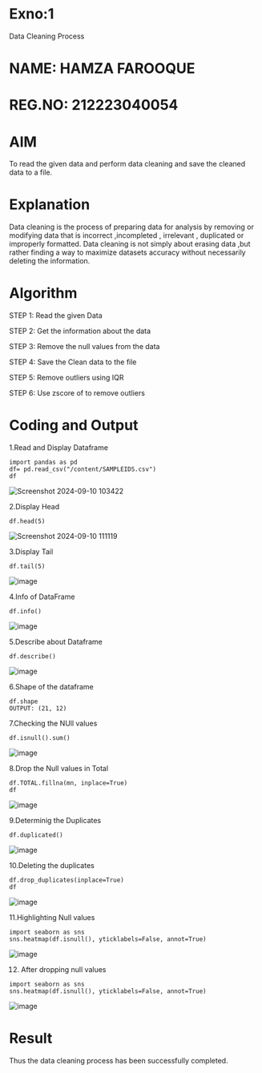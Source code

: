 # Exno:1
Data Cleaning Process
# NAME: HAMZA FAROOQUE
# REG.NO: 212223040054
# AIM
To read the given data and perform data cleaning and save the cleaned data to a file.

# Explanation
Data cleaning is the process of preparing data for analysis by removing or modifying data that is incorrect ,incompleted , irrelevant , duplicated or improperly formatted. Data cleaning is not simply about erasing data ,but rather finding a way to maximize datasets accuracy without necessarily deleting the information.

# Algorithm
STEP 1: Read the given Data

STEP 2: Get the information about the data

STEP 3: Remove the null values from the data

STEP 4: Save the Clean data to the file

STEP 5: Remove outliers using IQR

STEP 6: Use zscore of to remove outliers

# Coding and Output
1.Read and Display Dataframe
```
import pandas as pd
df= pd.read_csv("/content/SAMPLEIDS.csv")
df
```
![Screenshot 2024-09-10 103422](https://github.com/user-attachments/assets/8638504e-1de5-463d-8eea-03851f26009e)

2.Display Head
```
df.head(5)
```
![Screenshot 2024-09-10 111119](https://github.com/user-attachments/assets/427aa214-dcd4-4355-885e-186b162aa040)

3.Display Tail
```
df.tail(5)
```
![image](https://github.com/user-attachments/assets/6a8c711d-ed76-452f-af5d-e005ff608826)

4.Info of DataFrame
```
df.info()
```
![image](https://github.com/user-attachments/assets/910b9275-f7e1-4d21-9fd2-f03b894bae49)

5.Describe about Dataframe
```
df.describe()
```
![image](https://github.com/user-attachments/assets/638281c9-aee3-4d1b-a5c7-ce65e33872c0)

6.Shape of the dataframe
```
df.shape
OUTPUT: (21, 12)
```

7.Checking the NUll values
```
df.isnull().sum()
```
![image](https://github.com/user-attachments/assets/d048dec7-b085-4b3b-a094-4165d0a8f985)

8.Drop the Null values in Total
```
df.TOTAL.fillna(mn, inplace=True)
df
```
![image](https://github.com/user-attachments/assets/e9f3a999-1be1-499a-a754-faac4bc37381)

9.Determinig the Duplicates
```
df.duplicated()
```
![image](https://github.com/user-attachments/assets/f87f81b9-4bd8-4227-9afd-020e638968be)

10.Deleting the duplicates
```
df.drop_duplicates(inplace=True)
df
```
![image](https://github.com/user-attachments/assets/07f76752-05e8-4df9-bb91-5a948e564b6d)

11.Highlighting Null values
```
import seaborn as sns
sns.heatmap(df.isnull(), yticklabels=False, annot=True)
```
![image](https://github.com/user-attachments/assets/19b9f0c7-924b-40cb-833f-908446a39fac)

12. After dropping null values
```
import seaborn as sns
sns.heatmap(df.isnull(), yticklabels=False, annot=True)
```
![image](https://github.com/user-attachments/assets/b704c356-6621-4ac5-a9ce-be06bd09f9e3)

# Result 
Thus the data cleaning process has been successfully completed. 
